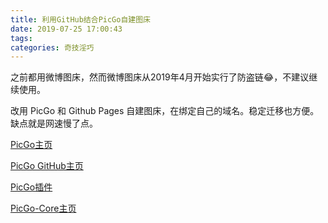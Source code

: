 ```yaml
---
title: 利用GitHub结合PicGo自建图床
date: 2019-07-25 17:00:43
tags:
categories: 奇技淫巧
---
```


之前都用微博图床，然而微博图床从2019年4月开始实行了防盗链😂，不建议继续使用。

改用 PicGo 和 Github Pages 自建图床，在绑定自己的域名。稳定迁移也方便。缺点就是网速慢了点。

[PicGo主页](https://picgo.github.io/PicGo-Doc/zh/)

[PicGo GitHub主页](https://github.com/Molunerfinn/PicGo)

[PicGo插件](https://github.com/PicGo/Awesome-PicGo)

[PicGo-Core主页](https://picgo.github.io/PicGo-Core-Doc/zh/)